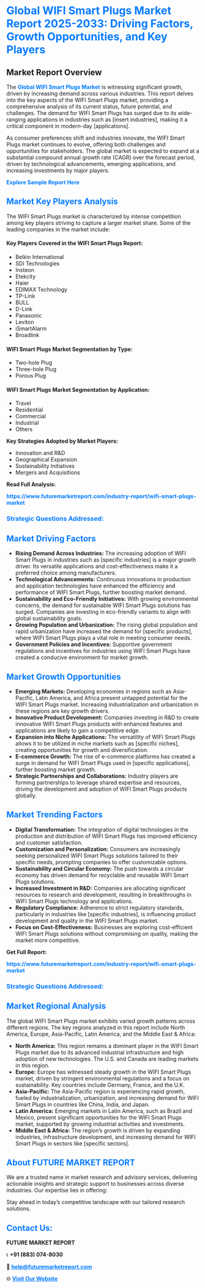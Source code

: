 <h1 style="color: #007BFF;">Global WIFI Smart Plugs Market Report 2025-2033: Driving Factors, Growth Opportunities, and Key Players</h1>

<section id="overview">
<h2>Market Report Overview</h2>
<p>The <a href="https://www.futuremarketreport.com/industry-report/wifi-smart-plugs-market" style="color: #007BFF; text-decoration: none;"><strong>Global WIFI Smart Plugs Market</strong></a> is witnessing significant growth, driven by increasing demand across various industries. This report delves into the key aspects of the WIFI Smart Plugs market, providing a comprehensive analysis of its current status, future potential, and challenges. The demand for WIFI Smart Plugs has surged due to its wide-ranging applications in industries such as [insert industries], making it a critical component in modern-day [applications].</p>
<p>As consumer preferences shift and industries innovate, the WIFI Smart Plugs market continues to evolve, offering both challenges and opportunities for stakeholders. The global market is expected to expand at a substantial compound annual growth rate (CAGR) over the forecast period, driven by technological advancements, emerging applications, and increasing investments by major players.</p>
</section>

<section id="overview">
<p><a href="https://www.futuremarketreport.com/request-sample/reportId=115661" style="color: #007BFF; text-decoration: none;"><strong>Explore Sample Report Here</strong></a></p>
</section>

<section id="key-players">
<h2 style="color: #007BFF;">Market Key Players Analysis</h2>
<p>The WIFI Smart Plugs market is characterized by intense competition among key players striving to capture a larger market share. Some of the leading companies in the market include:</p>
<h4>Key Players Covered in the WIFI Smart Plugs Report:</h4>
<ul><li>Belkin International</li><li>SDI Technologies</li><li>Insteon</li><li>Etekcity</li><li>Haier</li><li>EDIMAX Technology</li><li>TP-Link</li><li>BULL</li><li>D-Link</li><li>Panasonic</li><li>Leviton</li><li>iSmartAlarm</li><li>Broadlink</li></ul>
<h4>WIFI Smart Plugs Market Segmentation by Type:</h4>
<ul><li>Two-hole Plug</li><li>Three-hole Plug</li><li>Porous Plug</li></ul>

<h4>WIFI Smart Plugs Market Segmentation by Application:</h4>
<ul><li>Travel</li><li>Residential</li><li>Commercial</li><li>Industrial</li><li>Others</li></ul>
<p><strong>Key Strategies Adopted by Market Players:</strong></p>
<ul>
<li>Innovation and R&D</li>
<li>Geographical Expansion</li>
<li>Sustainability Initiatives</li>
<li>Mergers and Acquisitions</li>
</ul>
</section>

<section>
<p><strong>Read Full Analysis: </strong></p><a href="https://www.futuremarketreport.com/industry-report/wifi-smart-plugs-market" style="color: #007BFF; text-decoration: none;"><strong>https://www.futuremarketreport.com/industry-report/wifi-smart-plugs-market</strong></a>
<h3 style="color: #007BFF;">Strategic Questions Addressed:</h3>
</section>

<section id="driving-factors">
<h2 style="color: #007BFF;">Market Driving Factors</h2>
<ul>
<li><strong>Rising Demand Across Industries:</strong> The increasing adoption of WIFI Smart Plugs in industries such as [specific industries] is a major growth driver. Its versatile applications and cost-effectiveness make it a preferred choice among manufacturers.</li>
<li><strong>Technological Advancements:</strong> Continuous innovations in production and application technologies have enhanced the efficiency and performance of WIFI Smart Plugs, further boosting market demand.</li>
<li><strong>Sustainability and Eco-Friendly Initiatives:</strong> With growing environmental concerns, the demand for sustainable WIFI Smart Plugs solutions has surged. Companies are investing in eco-friendly variants to align with global sustainability goals.</li>
<li><strong>Growing Population and Urbanization:</strong> The rising global population and rapid urbanization have increased the demand for [specific products], where WIFI Smart Plugs plays a vital role in meeting consumer needs.</li>
<li><strong>Government Policies and Incentives:</strong> Supportive government regulations and incentives for industries using WIFI Smart Plugs have created a conducive environment for market growth.</li>
</ul>
</section>

<section id="growth-opportunities">
<h2 style="color: #007BFF;">Market Growth Opportunities</h2>
<ul>
<li><strong>Emerging Markets:</strong> Developing economies in regions such as Asia-Pacific, Latin America, and Africa present untapped potential for the WIFI Smart Plugs market. Increasing industrialization and urbanization in these regions are key growth drivers.</li>
<li><strong>Innovative Product Development:</strong> Companies investing in R&D to create innovative WIFI Smart Plugs products with enhanced features and applications are likely to gain a competitive edge.</li>
<li><strong>Expansion into Niche Applications:</strong> The versatility of WIFI Smart Plugs allows it to be utilized in niche markets such as [specific niches], creating opportunities for growth and diversification.</li>
<li><strong>E-commerce Growth:</strong> The rise of e-commerce platforms has created a surge in demand for WIFI Smart Plugs used in [specific applications], further boosting market growth.</li>
<li><strong>Strategic Partnerships and Collaborations:</strong> Industry players are forming partnerships to leverage shared expertise and resources, driving the development and adoption of WIFI Smart Plugs products globally.</li>
</ul>
</section>

<section id="trending-factors">
<h2 style="color: #007BFF;">Market Trending Factors</h2>
<ul>
<li><strong>Digital Transformation:</strong> The integration of digital technologies in the production and distribution of WIFI Smart Plugs has improved efficiency and customer satisfaction.</li>
<li><strong>Customization and Personalization:</strong> Consumers are increasingly seeking personalized WIFI Smart Plugs solutions tailored to their specific needs, prompting companies to offer customizable options.</li>
<li><strong>Sustainability and Circular Economy:</strong> The push towards a circular economy has driven demand for recyclable and reusable WIFI Smart Plugs solutions.</li>
<li><strong>Increased Investment in R&D:</strong> Companies are allocating significant resources to research and development, resulting in breakthroughs in WIFI Smart Plugs technology and applications.</li>
<li><strong>Regulatory Compliance:</strong> Adherence to strict regulatory standards, particularly in industries like [specific industries], is influencing product development and quality in the WIFI Smart Plugs market.</li>
<li><strong>Focus on Cost-Effectiveness:</strong> Businesses are exploring cost-efficient WIFI Smart Plugs solutions without compromising on quality, making the market more competitive.</li>
</ul>
</section>

<section>
<p><strong>Get Full Report: </strong></p><a href="https://www.futuremarketreport.com/industry-report/wifi-smart-plugs-market" style="color: #007BFF; text-decoration: none;"><strong>https://www.futuremarketreport.com/industry-report/wifi-smart-plugs-market</strong></a>
<h3 style="color: #007BFF;">Strategic Questions Addressed:</h3>
</section>


<section id="regional-analysis">
<h2 style="color: #007BFF;">Market Regional Analysis</h2>
<p>The global WIFI Smart Plugs market exhibits varied growth patterns across different regions. The key regions analyzed in this report include North America, Europe, Asia-Pacific, Latin America, and the Middle East & Africa:</p>
<ul>
<li><strong>North America:</strong> This region remains a dominant player in the WIFI Smart Plugs market due to its advanced industrial infrastructure and high adoption of new technologies. The U.S. and Canada are leading markets in this region.</li>
<li><strong>Europe:</strong> Europe has witnessed steady growth in the WIFI Smart Plugs market, driven by stringent environmental regulations and a focus on sustainability. Key countries include Germany, France, and the U.K.</li>
<li><strong>Asia-Pacific:</strong> The Asia-Pacific region is experiencing rapid growth, fueled by industrialization, urbanization, and increasing demand for WIFI Smart Plugs in countries like China, India, and Japan.</li>
<li><strong>Latin America:</strong> Emerging markets in Latin America, such as Brazil and Mexico, present significant opportunities for the WIFI Smart Plugs market, supported by growing industrial activities and investments.</li>
<li><strong>Middle East & Africa:</strong> The region’s growth is driven by expanding industries, infrastructure development, and increasing demand for WIFI Smart Plugs in sectors like [specific sectors].</li>
</ul>
</section>

<footer>
<h2 style="color: #007BFF;">About FUTURE MARKET REPORT</h2>
<p>We are a trusted name in market research and advisory services, delivering actionable insights and strategic support to businesses across diverse industries. Our expertise lies in offering:</p>

<p>Stay ahead in today’s competitive landscape with our tailored research solutions.</p>

<h2 style="color: #007BFF;">Contact Us:</h2>
<p><strong>FUTURE MARKET REPORT</strong></p>
<p>📞 <strong>+91 (883) 074-8030</strong></p>
<p>📧 <strong><a href="mailto:help@futuremarketreport.com" style="color: #007BFF;">help@futuremarketreport.com</a></strong></p>
<p>🌐 <strong><a href="https://www.futuremarketreport.com/" style="color: #007BFF;">Visit Our Website</a></strong></p>
</footer>